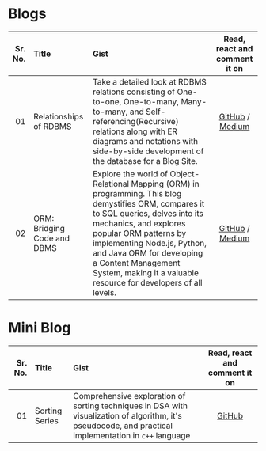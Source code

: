# Blogs

| Sr. No. | Title                       | Gist                                                                                                                                                                                                                                                                                                                                           |                                                Read, react and comment it on                                                |
| ------: | :-------------------------- | :--------------------------------------------------------------------------------------------------------------------------------------------------------------------------------------------------------------------------------------------------------------------------------------------------------------------------------------------- | :-------------------------------------------------------------------------------------------------------------------------: |
|      01 | Relationships of RDBMS      | Take a detailed look at RDBMS relations consisting of One-to-one, One-to-many, Many-to-many, and Self-referencing(Recursive) relations along with ER diagrams and notations with side-by-side development of the database for a Blog Site.                                                                                                     |    [GitHub](./01-Relationships_of_RDBMS) / [Medium](https://medium.com/@godwin1100/relationships-of-rdbms-f2edc98e0951)     |
|      02 | ORM: Bridging Code and DBMS | Explore the world of Object-Relational Mapping (ORM) in programming. This blog demystifies ORM, compares it to SQL queries, delves into its mechanics, and explores popular ORM patterns by implementing Node.js, Python, and Java ORM for developing a Content Management System, making it a valuable resource for developers of all levels. | [GitHub](./02-ORM_Bridging_Code_and_DBMS) / [Medium](https://godwin1100.medium.com/orm-bridging-code-and-dbms-b61dbb0ce798) |

# Mini Blog

| Sr. No. | Title          | Gist                                                                                                                                                    |      Read, react and comment it on      |
| ------: | :------------- | :------------------------------------------------------------------------------------------------------------------------------------------------------ | :-------------------------------------: |
|      01 | Sorting Series | Comprehensive exploration of sorting techniques in DSA with visualization of algorithm, it's pseudocode, and practical implementation in `c++` language | [GitHub](./MiniBlog/01-Sorting_Series/) |
